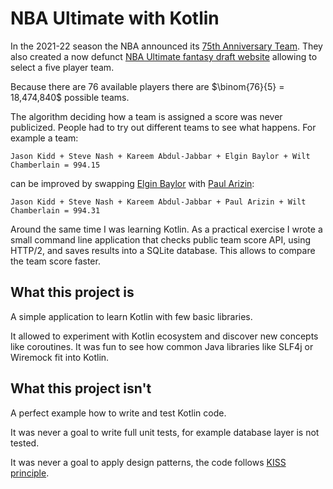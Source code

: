 # NBA Ultimate with Kotlin

In the 2021-22 season the NBA announced its
[75th Anniversary Team](https://en.wikipedia.org/wiki/NBA_75th_Anniversary_Team). They also created a now defunct
[NBA Ultimate fantasy draft website](https://web.archive.org/web/20220221122703/https://www.nba.com/scout/ultimate/)
allowing to select a five player team.

Because there are 76 available players there are $\binom{76}{5} = 18,474,840$ possible teams.

The algorithm deciding how a team is assigned a score was never publicized. People had to try out different
teams to see what happens. For example a team:

```
Jason Kidd + Steve Nash + Kareem Abdul-Jabbar + Elgin Baylor + Wilt Chamberlain = 994.15
```

can be improved by swapping [Elgin Baylor](https://en.wikipedia.org/wiki/Elgin_Baylor)
with [Paul Arizin](https://en.wikipedia.org/wiki/Paul_Arizin):

```
Jason Kidd + Steve Nash + Kareem Abdul-Jabbar + Paul Arizin + Wilt Chamberlain = 994.31
```

Around the same time I was learning Kotlin. As a practical exercise I wrote a small command
line application that checks public team score API, using HTTP/2, and saves results into a SQLite database. This
allows to compare the team score faster.

## What this project is

A simple application to learn Kotlin with few basic libraries.

It allowed to experiment with Kotlin ecosystem and discover new concepts like coroutines. It was fun to see how
common Java libraries like SLF4j or Wiremock fit into Kotlin.

## What this project isn't

A perfect example how to write and test Kotlin code.

It was never a goal to write full unit tests, for example database layer is not tested.

It was never a goal to apply design patterns, the code follows
[KISS principle](https://en.wikipedia.org/wiki/KISS_principle).
